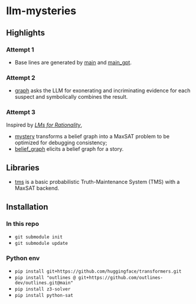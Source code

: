 # llm-mysteries

## Highlights

### Attempt 1
- Base lines are generated by [main](main.py) and [main_gpt](main__gpt.py).

### Attempt 2
- [graph](graph.py) asks the LLM for exonerating and incriminating evidence for each suspect and symbolically combines the result.

### Attempt 3
Inspired by [_LMs for Rationality_](https://arxiv.org/abs/2305.14250),
- [mystery](mystery.py) transforms a belief graph into a MaxSAT problem to be optimized for debugging consistency;
- [belief_graph](belief_graph.py) elicits a belief graph for a story.

## Libraries

- [tms](tms.py) is a basic probabilistic Truth-Maintenance System (TMS) with a MaxSAT backend.

## Installation

### In this repo
- `git submodule init`
- `git submodule update`

### Python env
- `pip install git+https://github.com/huggingface/transformers.git`
- `pip install "outlines @ git+https://github.com/outlines-dev/outlines.git@main"`
- `pip install z3-solver`
- `pip install python-sat`
